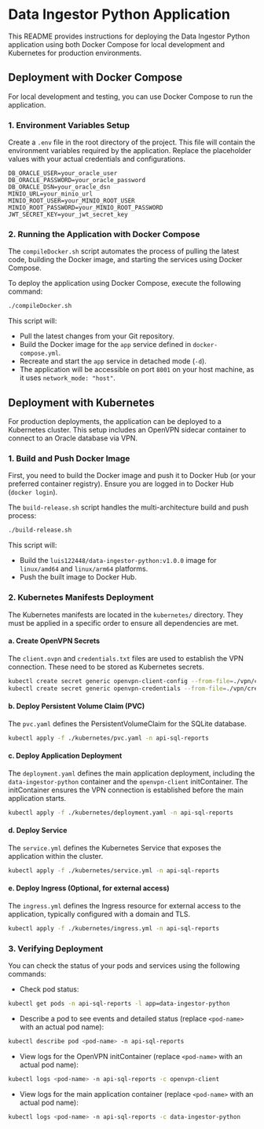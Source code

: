 # Data Ingestor Python Application

This README provides instructions for deploying the Data Ingestor Python application using both Docker Compose for local development and Kubernetes for production environments.

## Deployment with Docker Compose

For local development and testing, you can use Docker Compose to run the application.

### 1. Environment Variables Setup

Create a `.env` file in the root directory of the project. This file will contain the environment variables required by the application. Replace the placeholder values with your actual credentials and configurations.

```
DB_ORACLE_USER=your_oracle_user
DB_ORACLE_PASSWORD=your_oracle_password
DB_ORACLE_DSN=your_oracle_dsn
MINIO_URL=your_minio_url
MINIO_ROOT_USER=your_MINIO_ROOT_USER
MINIO_ROOT_PASSWORD=your_MINIO_ROOT_PASSWORD
JWT_SECRET_KEY=your_jwt_secret_key
```

### 2. Running the Application with Docker Compose

The `compileDocker.sh` script automates the process of pulling the latest code, building the Docker image, and starting the services using Docker Compose.

To deploy the application using Docker Compose, execute the following command:

```bash
./compileDocker.sh
```

This script will:
- Pull the latest changes from your Git repository.
- Build the Docker image for the `app` service defined in `docker-compose.yml`.
- Recreate and start the `app` service in detached mode (`-d`).
- The application will be accessible on port `8001` on your host machine, as it uses `network_mode: "host"`.

## Deployment with Kubernetes

For production deployments, the application can be deployed to a Kubernetes cluster. This setup includes an OpenVPN sidecar container to connect to an Oracle database via VPN.

### 1. Build and Push Docker Image

First, you need to build the Docker image and push it to Docker Hub (or your preferred container registry). Ensure you are logged in to Docker Hub (`docker login`).

The `build-release.sh` script handles the multi-architecture build and push process:

```bash
./build-release.sh
```

This script will:
- Build the `luis122448/data-ingestor-python:v1.0.0` image for `linux/amd64` and `linux/arm64` platforms.
- Push the built image to Docker Hub.

### 2. Kubernetes Manifests Deployment

The Kubernetes manifests are located in the `kubernetes/` directory. They must be applied in a specific order to ensure all dependencies are met.

#### a. Create OpenVPN Secrets

The `client.ovpn` and `credentials.txt` files are used to establish the VPN connection. These need to be stored as Kubernetes secrets.

```bash
kubectl create secret generic openvpn-client-config --from-file=./vpn/client.ovpn -n api-sql-reports
kubectl create secret generic openvpn-credentials --from-file=./vpn/credentials.txt -n api-sql-reports
```

#### b. Deploy Persistent Volume Claim (PVC)

The `pvc.yaml` defines the PersistentVolumeClaim for the SQLite database.

```bash
kubectl apply -f ./kubernetes/pvc.yaml -n api-sql-reports
```

#### c. Deploy Application Deployment

The `deployment.yaml` defines the main application deployment, including the `data-ingestor-python` container and the `openvpn-client` initContainer. The initContainer ensures the VPN connection is established before the main application starts.

```bash
kubectl apply -f ./kubernetes/deployment.yaml -n api-sql-reports
```

#### d. Deploy Service

The `service.yml` defines the Kubernetes Service that exposes the application within the cluster.

```bash
kubectl apply -f ./kubernetes/service.yml -n api-sql-reports
```

#### e. Deploy Ingress (Optional, for external access)

The `ingress.yml` defines the Ingress resource for external access to the application, typically configured with a domain and TLS.

```bash
kubectl apply -f ./kubernetes/ingress.yml -n api-sql-reports
```

### 3. Verifying Deployment

You can check the status of your pods and services using the following commands:

- Check pod status:
```bash
kubectl get pods -n api-sql-reports -l app=data-ingestor-python
```
- Describe a pod to see events and detailed status (replace `<pod-name>` with an actual pod name):
```bash
kubectl describe pod <pod-name> -n api-sql-reports
```
- View logs for the OpenVPN initContainer (replace `<pod-name>` with an actual pod name):
```bash
kubectl logs <pod-name> -n api-sql-reports -c openvpn-client
```
- View logs for the main application container (replace `<pod-name>` with an actual pod name):
```bash
kubectl logs <pod-name> -n api-sql-reports -c data-ingestor-python
```

